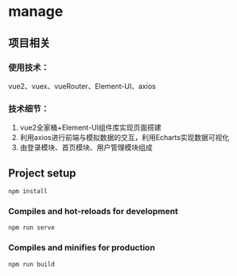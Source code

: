 # manage
## 项目相关
### 使用技术：
vue2、vuex、vueRouter、Element-UI、axios
### 技术细节：
1. vue2全家桶+Element-UI组件库实现页面搭建
2. 利用axios进行前端与模拟数据的交互，利用Echarts实现数据可视化
3. 由登录模块、首页模块、用户管理模块组成

## Project setup
```
npm install
```

### Compiles and hot-reloads for development
```
npm run serve
```

### Compiles and minifies for production
```
npm run build
```

